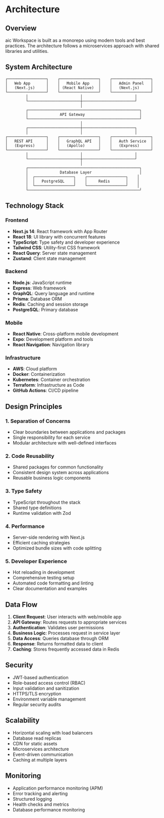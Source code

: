 # Architecture

## Overview

aic Workspace is built as a monorepo using modern tools and best practices. The architecture follows a microservices approach with shared libraries and utilities.

## System Architecture

```
┌─────────────────┐    ┌─────────────────┐    ┌─────────────────┐
│   Web App       │    │   Mobile App    │    │   Admin Panel   │
│   (Next.js)     │    │ (React Native)  │    │   (Next.js)     │
└─────────────────┘    └─────────────────┘    └─────────────────┘
         │                       │                       │
         └───────────────────────┼───────────────────────┘
                                 │
         ┌─────────────────────────────────────────────────┐
         │              API Gateway                        │
         └─────────────────────────────────────────────────┘
                                 │
         ┌───────────────────────┼───────────────────────┐
         │                       │                       │
┌─────────────────┐    ┌─────────────────┐    ┌─────────────────┐
│   REST API      │    │   GraphQL API   │    │   Auth Service  │
│   (Express)     │    │   (Apollo)      │    │   (Express)     │
└─────────────────┘    └─────────────────┘    └─────────────────┘
         │                       │                       │
         └───────────────────────┼───────────────────────┘
                                 │
         ┌─────────────────────────────────────────────────┐
         │              Database Layer                     │
         │  ┌─────────────────┐    ┌─────────────────┐    │
         │  │   PostgreSQL    │    │     Redis       │    │
         │  └─────────────────┘    └─────────────────┘    │
         └─────────────────────────────────────────────────┘
```

## Technology Stack

### Frontend
- **Next.js 14**: React framework with App Router
- **React 18**: UI library with concurrent features
- **TypeScript**: Type safety and developer experience
- **Tailwind CSS**: Utility-first CSS framework
- **React Query**: Server state management
- **Zustand**: Client state management

### Backend
- **Node.js**: JavaScript runtime
- **Express**: Web framework
- **GraphQL**: Query language and runtime
- **Prisma**: Database ORM
- **Redis**: Caching and session storage
- **PostgreSQL**: Primary database

### Mobile
- **React Native**: Cross-platform mobile development
- **Expo**: Development platform and tools
- **React Navigation**: Navigation library

### Infrastructure
- **AWS**: Cloud platform
- **Docker**: Containerization
- **Kubernetes**: Container orchestration
- **Terraform**: Infrastructure as Code
- **GitHub Actions**: CI/CD pipeline

## Design Principles

### 1. Separation of Concerns
- Clear boundaries between applications and packages
- Single responsibility for each service
- Modular architecture with well-defined interfaces

### 2. Code Reusability
- Shared packages for common functionality
- Consistent design system across applications
- Reusable business logic components

### 3. Type Safety
- TypeScript throughout the stack
- Shared type definitions
- Runtime validation with Zod

### 4. Performance
- Server-side rendering with Next.js
- Efficient caching strategies
- Optimized bundle sizes with code splitting

### 5. Developer Experience
- Hot reloading in development
- Comprehensive testing setup
- Automated code formatting and linting
- Clear documentation and examples

## Data Flow

1. **Client Request**: User interacts with web/mobile app
2. **API Gateway**: Routes requests to appropriate services
3. **Authentication**: Validates user permissions
4. **Business Logic**: Processes request in service layer
5. **Data Access**: Queries database through ORM
6. **Response**: Returns formatted data to client
7. **Caching**: Stores frequently accessed data in Redis

## Security

- JWT-based authentication
- Role-based access control (RBAC)
- Input validation and sanitization
- HTTPS/TLS encryption
- Environment variable management
- Regular security audits

## Scalability

- Horizontal scaling with load balancers
- Database read replicas
- CDN for static assets
- Microservices architecture
- Event-driven communication
- Caching at multiple layers

## Monitoring

- Application performance monitoring (APM)
- Error tracking and alerting
- Structured logging
- Health checks and metrics
- Database performance monitoring
